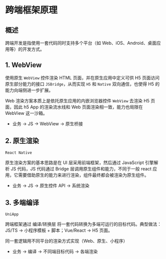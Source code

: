 # 跨端框架原理

## 概述

跨端开发是指使用一套代码同时支持多个平台（如 Web、iOS、Android、桌面应用等）的开发方式。

## 1. WebView

使用原生 `WebView` 控件渲染 HTML 页面，并在原生应用中定义可供 H5 页面访问原生部分能力的接口 `JSBridge`，从而实现 `H5` 和 `Native` 双向通信，也使得 H5 的能力向端侧进一步扩展。

Web 渲染方案本质上是依托原生应用的内嵌浏览器控件 `WebView` 去渲染 H5 页面，因此 h5 App 的渲染流水线和 Web 页面渲染相一致，能力也局限在 WebView 这一沙箱。

- 业务 -> JS -> WebView -> 原生桥接

## 2. 原生渲染

`React Native`

原生渲染方案的基本思路是在 UI 层采用前端框架，然后通过 JavaScript 引擎解析 JS 代码，JS 代码通过 Bridge 层调用原生组件和能力，不同于一般 react 应用，它需要借助原生的能力来进行渲染，组件最终都会被渲染为原生组件。

- 业务 -> JS -> 原生控件 API -> 系统渲染 

## 3. 多端编译

`UniApp`

跨端框架通过 编译/转换层 将一套代码转换为多端可运行的目标代码。典型做法：JS/TS → 小程序模板 + 脚本；Vue/React → H5 页面。

同一套逻辑用不同平台的渲染方式实现（Web、原生、小程序）

- 业务 -> 编译 -> 不同端目标代码 -> 各端渲染